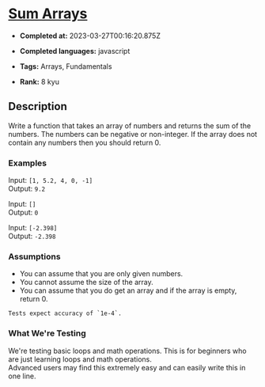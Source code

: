 # [Sum Arrays](https://www.codewars.com/kata/53dc54212259ed3d4f00071c)

- **Completed at:** 2023-03-27T00:16:20.875Z

- **Completed languages:** javascript

- **Tags:** Arrays, Fundamentals

- **Rank:** 8 kyu

## Description

Write a function that takes an array of numbers and returns the sum of the numbers. The numbers can be negative or non-integer. If the array does not contain any numbers then you should return 0.


### Examples

Input: `[1, 5.2, 4, 0, -1]`  
Output: `9.2`

Input: `[]`  
Output: `0`

Input: `[-2.398]`  
Output: `-2.398`


### Assumptions

- You can assume that you are only given numbers.
- You cannot assume the size of the array.
- You can assume that you do get an array and if the array is empty, return 0.


~~~if:java
Tests expect accuracy of `1e-4`.
~~~


### What We're Testing

We're testing basic loops and math operations. This is for beginners who are just learning loops and math operations.  
Advanced users may find this extremely easy and can easily write this in one line.
